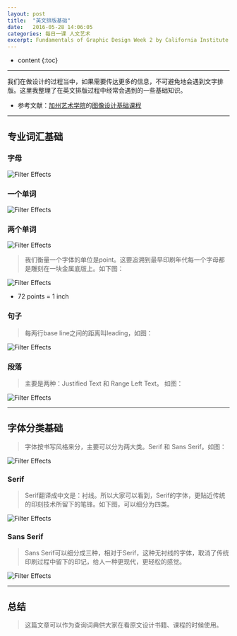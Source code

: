 ```yaml
---
layout: post
title:  "英文排版基础"
date:   2016-05-28 14:06:05
categories: 每日一课 人文艺术
excerpt: Fundamentals of Graphic Design Week 2 by California Institute of the Arts
---
```


* content
{:toc}

---


我们在做设计的过程当中，如果需要传达更多的信息，不可避免地会遇到文字排版。这里我整理了在英文排版过程中经常会遇到的一些基础知识。

* 参考文献：[加州艺术学院](https://art.calarts.edu/)的[图像设计基础课程](https://www.coursera.org/learn/fundamentals-of-graphic-design/)



---

## 专业词汇基础

### 字母
![Filter Effects](http://o7y3ots7t.bkt.clouddn.com/2016%2F05%2F29%2Fletterforms.png)


### 一个单词  

![Filter Effects](http://o7y3ots7t.bkt.clouddn.com/2016/05/29/word.png)


### 两个单词  
![Filter Effects](http://o7y3ots7t.bkt.clouddn.com/2016%2F05%2F29%2Ftwo%20words.png)

> 我们衡量一个字体的单位是point。这要追溯到最早印刷年代每一个字母都是雕刻在一块金属底版上。如下图：

![Filter Effects](http://o7y3ots7t.bkt.clouddn.com/2016/05/29/Point%20Size.png)

* 72 points = 1 inch


### 句子  

> 每两行base line之间的距离叫leading，如图：

![Filter Effects](http://o7y3ots7t.bkt.clouddn.com/2016/05/29/Leading.png)

### 段落

> 主要是两种：Justified Text 和 Range Left Text。 如图：

![Filter Effects](http://o7y3ots7t.bkt.clouddn.com/%20term%20for%20the%20setting%20of%20a%20block%20of%20text.png)


---

## 字体分类基础

> 字体按书写风格来分，主要可以分为两大类。Serif 和 Sans Serif。如图：

![Filter Effects](http://o7y3ots7t.bkt.clouddn.com/2016/05/29/two%20type.png)


### Serif
> Serif翻译成中文是：衬线。所以大家可以看到，Serif的字体，更贴近传统的印刻技术所留下的笔锋。如下图，可以细分为四类。

![Filter Effects](http://o7y3ots7t.bkt.clouddn.com/2016/05/29/Serif.png)

### Sans Serif
> Sans Serif可以细分成三种，相对于Serif，这种无衬线的字体，取消了传统印刷过程中留下的印记，给人一种更现代，更轻松的感觉。

![Filter Effects](http://o7y3ots7t.bkt.clouddn.com/2016/05/29/Sans%20Serif.png)

---

## 总结

> 这篇文章可以作为查询词典供大家在看原文设计书籍、课程的时候使用。
